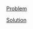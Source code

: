[Problem](https://leetcode.com/problems/pascals-triangle)

[Solution](https://leetcode.com/problems/pascals-triangle/solutions/3287473/118-pascal-s-triangle-simple-solution)
